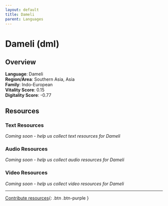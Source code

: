 ```yaml
---
layout: default
title: Dameli
parent: Languages
---
```


# Dameli (dml)

## Overview

**Language**: Dameli  
**Region/Area**: Southern Asia, Asia  
**Family**: Indo-European  
**Vitality Score**: 0.15  
**Digitality Score**: -0.77  

## Resources

### Text Resources
*Coming soon - help us collect text resources for Dameli*

### Audio Resources
*Coming soon - help us collect audio resources for Dameli*

### Video Resources
*Coming soon - help us collect video resources for Dameli*

---

[Contribute resources](https://fairtrain.github.io/){: .btn .btn-purple }
